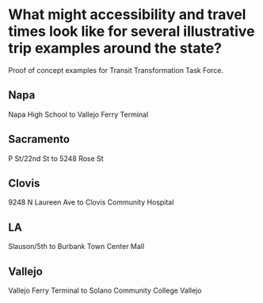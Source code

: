 # What might accessibility and travel times look like for several illustrative trip examples around the state?

Proof of concept examples for Transit Transformation Task Force.

## Napa

Napa High School to Vallejo Ferry Terminal

## Sacramento

P St/22nd St to 5248 Rose St

## Clovis

9248 N Laureen Ave to Clovis Community Hospital

## LA

Slauson/5th to Burbank Town Center Mall

## Vallejo

Vallejo Ferry Terminal to Solano Community College Vallejo
